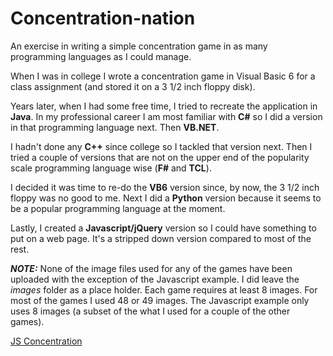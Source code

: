 # Concentration-nation
An exercise in writing a simple concentration game in as many programming languages as I could manage.

When I was in college I wrote a concentration game in Visual Basic 6 for a class assignment (and stored it on a 3 1/2 
inch floppy disk).

Years later, when I had some free time, I tried to recreate the application in **Java**. In my professional career I am most
familiar with **C#** so I did a version in that programming language next. Then **VB.NET**.

I hadn't done any **C++** since college so I tackled that version next. Then I tried a couple of versions that are not on the
upper end of the popularity scale programming language wise (**F#** and **TCL**).

I decided it was time to re-do the **VB6** version since, by now, the 3 1/2 inch floppy was no good to me. Next I did a **Python** 
version because it seems to be a popular programming language at the moment.

Lastly, I created a **Javascript/jQuery** version so I could have something to put on a web page. It's a stripped down version
compared to most of the rest.

**_NOTE:_** None of the image files used for any of the games have been uploaded with the exception of the Javascript example.
I did leave the _images_ folder as a place holder. Each game requires at least 8 images. For most of the games I used 48 or 49 
images. The Javascript example only uses 8 images (a subset of the what I used for a couple of the other games).

[JS Concentration](http://htmlpreview.github.com/?https://github.com/dgsmith77/Concentration-nation/blob/master/JSConcentration/Concentration.html)
